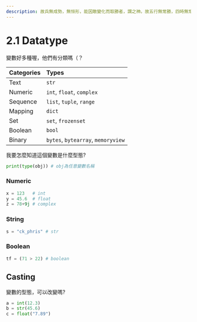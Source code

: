 ```yaml
---
description: 故兵無成勢，無恒形，能因敵變化而取勝者，謂之神。故五行無常勝，四時無常位，日有短長，月有死生。【虛實篇】
---
```


# 2.1 Datatype

變數好多種喔，他們有分類嗎（？

| Categories | Types |
| :--- | :--- |
| Text | `str` |
| Numeric | `int`, `float`, `complex` |
| Sequence | `list`, `tuple`, `range` |
| Mapping | `dict` |
| Set | `set`, `frozenset` |
| Boolean | `bool` |
| Binary | `bytes`, `bytearray`, `memoryview` |

我要怎麼知道這個變數是什麼型態?

```python
print(type(obj)) # obj為任意變數名稱
```

### Numeric

```python
x = 123   # int
y = 45.6  # float
z = 78+9j # complex
```

### String

```python
s = "ck_phris" # str
```

### Boolean

```python
tf = (71 > 22) # boolean
```

## Casting

變數的型態，可以改變嗎?

```python
a = int(12.3)
b = str(45.6)
c = float("7.89")
```

